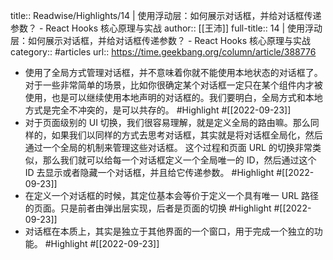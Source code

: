 title:: Readwise/Highlights/14 | 使用浮动层：如何展示对话框，并给对话框传递参数？ - React Hooks 核心原理与实战
author:: [[王沛]]
full-title:: 14 | 使用浮动层：如何展示对话框，并给对话框传递参数？ - React Hooks 核心原理与实战
category:: #articles
url:: https://time.geekbang.org/column/article/388776

- 使用了全局方式管理对话框，并不意味着你就不能使用本地状态的对话框了。对于一些非常简单的场景，比如你很确定某个对话框一定只在某个组件内才被使用，也是可以继续使用本地声明的对话框的。我们要明白，全局方式和本地方式是完全不冲突的，是可以共存的。 #Highlight #[[2022-09-23]]
- 对于页面级别的 UI 切换，我们很容易理解，就是定义全局的路由嘛。那么同样的，如果我们以同样的方式去思考对话框，其实就是将对话框全局化，然后通过一个全局的机制来管理这些对话框。
  这个过程和页面 URL 的切换非常类似，那么我们就可以给每一个对话框定义一个全局唯一的 ID，然后通过这个 ID 去显示或者隐藏一个对话框，并且给它传递参数。 #Highlight #[[2022-09-23]]
- 在定义一个对话框的时候，其定位基本会等价于定义一个具有唯一 URL 路径的页面。只是前者由弹出层实现，后者是页面的切换 #Highlight #[[2022-09-23]]
- 对话框在本质上，其实是独立于其他界面的一个窗口，用于完成一个独立的功能。 #Highlight #[[2022-09-23]]